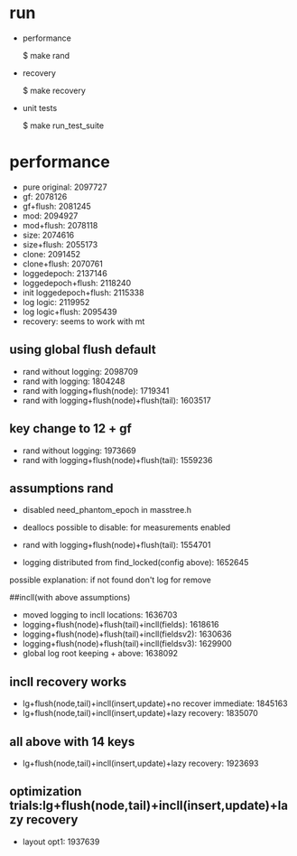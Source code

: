 # run
* performance
          
	$ make rand
* recovery

	$ make recovery
* unit tests

	$ make run_test_suite

# performance
* pure original: 2097727
* gf: 2078126
* gf+flush: 2081245
* mod: 2094927
* mod+flush: 2078118
* size: 2074616
* size+flush: 2055173
* clone: 2091452
* clone+flush: 2070761
* loggedepoch: 2137146
* loggedepoch+flush: 2118240
* init loggedepoch+flush: 2115338
* log logic: 2119952
* log logic+flush: 2095439
* recovery: seems to work with mt

## using global flush default
* rand without logging: 2098709
* rand with logging: 1804248
* rand with logging+flush(node): 1719341
* rand with logging+flush(node)+flush(tail): 1603517

## key change to 12 + gf
* rand without logging: 1973669
* rand with logging+flush(node)+flush(tail): 1559236

## assumptions rand
* disabled need_phantom_epoch in masstree.h
* deallocs possible to disable: for measurements enabled

* rand with logging+flush(node)+flush(tail): 1554701
* logging distributed from find_locked(config above): 1652645

possible explanation: if not found don't log for remove

##incll(with above assumptions)
* moved logging to incll locations: 1636703
* logging+flush(node)+flush(tail)+incll(fields): 1618616
* logging+flush(node)+flush(tail)+incll(fieldsv2): 1630636
* logging+flush(node)+flush(tail)+incll(fieldsv3): 1629900
* global log root keeping + above: 1638092

## incll recovery works
* lg+flush(node,tail)+incll(insert,update)+no recover immediate: 1845163
* lg+flush(node,tail)+incll(insert,update)+lazy recovery: 1835070

## all above with 14 keys
* lg+flush(node,tail)+incll(insert,update)+lazy recovery: 1923693

## optimization trials:lg+flush(node,tail)+incll(insert,update)+lazy recovery
* layout opt1: 1937639






